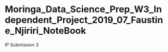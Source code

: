 # Moringa_Data_Science_Prep_W3_Independent_Project_2019_07_Faustine_Njiriri_NoteBook
IP Submission 3
